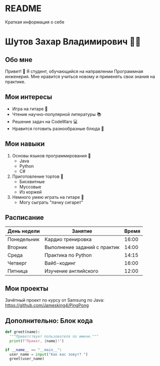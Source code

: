 # README
Краткая информация о себе
# Шутов Захар Владимирович 🚀✨

## Обо мне

Привет! 👋 Я студент, обучающийся на направлении Программная инженерия.  Мне нравится учиться новому и применять свои знания на практике.

## Мои интересы

*   Игра на гитаре 🎸
*   Чтение научно-популярной литературы 📚
*   Решение задач на CodeWars 💻
*   Нравится готовить разнообразные блюда 🍳

## Мои навыки

1.  Основы языков программирования 🥇
    *   Java
    *   Python
    *   C#
2.  Приготовление тортов 🥈
    *   Бисквитные
    *   Муссовые
    *   Из коржей
3.  Немного умею играть на гитаре 🥉
    *   Могу сыграть "пачку сигарет"

## Расписание

| День недели   | Занятие                      | Время |
|---------------|------------------------------|-------|
| Понедельник   | Кардио тренировка            | 16:00 |
| Вторник       | Выполнение заданий с практик | 14:00 |
| Среда         | Практика по Python           | 14:15 |
| Четверг       | Вайб-кодинг                  | 16:00 |
| Пятница       | Изучение английского         | 12:00 |

## Мои проекты

Зачётный проект по курсу от Samsung по Java: https://github.com/Jamesking4/PingPong

## Дополнительно: Блок кода
```python
def greet(name):
  """Приветствует пользователя по имени."""
  print(f"Привет, {name}!")

if __name__ == "__main__":
  user_name = input("Как вас зовут? ")
  greet(user_name)
```

